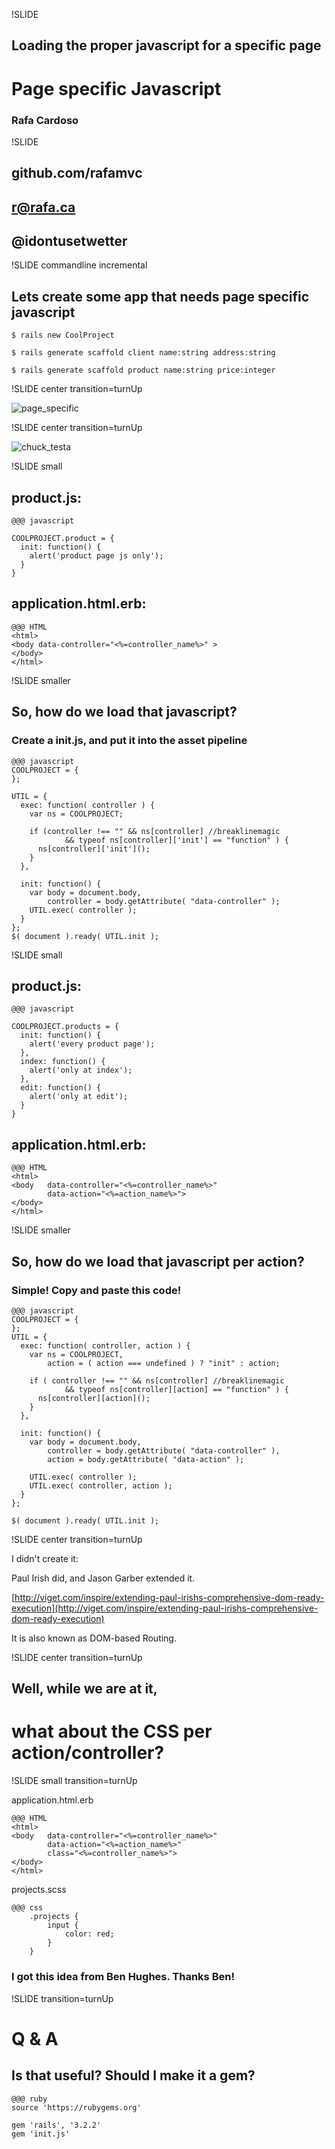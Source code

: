 !SLIDE

## Loading the proper javascript for a specific page ##

# Page specific Javascript #

### Rafa Cardoso ###

!SLIDE

## github.com/rafamvc ##
## r@rafa.ca ##
## @idontusetwetter ##

!SLIDE commandline incremental

## Lets create some app that needs page specific javascript ##

	$ rails new CoolProject

	$ rails generate scaffold client name:string address:string

	$ rails generate scaffold product name:string price:integer

!SLIDE center transition=turnUp

![page_specific](page_specific.jpg)

!SLIDE center transition=turnUp

![chuck_testa](chuck_testa.jpg)

<!-- Part 1 -->

!SLIDE small

## product.js: ##
	@@@ javascript
	
	COOLPROJECT.product = {
	  init: function() {
	    alert('product page js only'); 
	  }
	}

## application.html.erb: ##

	@@@ HTML
	<html>
	<body data-controller="<%=controller_name%>" >
	</body>
	</html>

!SLIDE smaller

## So, how do we load that javascript? ##
### Create a init.js, and put it into the asset pipeline ###

	@@@ javascript
	COOLPROJECT = {
	};

	UTIL = {
	  exec: function( controller ) {
	    var ns = COOLPROJECT;

	    if (controller !== "" && ns[controller] //breaklinemagic
	    		&& typeof ns[controller]['init'] == "function" ) {
	      ns[controller]['init']();
	    }
	  },

	  init: function() {
	    var body = document.body,
	        controller = body.getAttribute( "data-controller" );
	    UTIL.exec( controller );
	  }
	};
	$( document ).ready( UTIL.init );

<!-- Part 2 -->

!SLIDE small

## product.js: ##
	@@@ javascript
	
	COOLPROJECT.products = {
	  init: function() {
    	alert('every product page');
	  },
	  index: function() {
	    alert('only at index');
	  },
	  edit: function() {
	    alert('only at edit');
	  }
	}

## application.html.erb: ##

	@@@ HTML
	<html>
	<body 	data-controller="<%=controller_name%>" 
			data-action="<%=action_name%>">
	</body>
	</html>

!SLIDE smaller

## So, how do we load that javascript per action? ##
### Simple! Copy and paste this code! ###

	@@@ javascript
	COOLPROJECT = {
	};
	UTIL = {
	  exec: function( controller, action ) {
	    var ns = COOLPROJECT,
	        action = ( action === undefined ) ? "init" : action;

	    if ( controller !== "" && ns[controller] //breaklinemagic
	    		&& typeof ns[controller][action] == "function" ) {
	      ns[controller][action]();
	    }
	  },

	  init: function() {
	    var body = document.body,
	        controller = body.getAttribute( "data-controller" ),
	        action = body.getAttribute( "data-action" );

	    UTIL.exec( controller );
	    UTIL.exec( controller, action );
	  }
	};

	$( document ).ready( UTIL.init );

!SLIDE center transition=turnUp

I didn't create it:

Paul Irish did, and Jason Garber extended it.

[http://viget.com/inspire/extending-paul-irishs-comprehensive-dom-ready-execution](http://viget.com/inspire/extending-paul-irishs-comprehensive-dom-ready-execution)

It is also known as DOM-based Routing.


!SLIDE center transition=turnUp

## Well, while we are at it, ##
# what about the CSS per action/controller? #

!SLIDE small transition=turnUp

application.html.erb

	@@@ HTML
	<html>
	<body 	data-controller="<%=controller_name%>" 
			data-action="<%=action_name%>"
			class="<%=controller_name%>">
	</body>
	</html>

projects.scss

	@@@ css
		.projects {
			input { 
				color: red;
			}
		}

### I got this idea from Ben Hughes. Thanks Ben! ###

!SLIDE transition=turnUp

# Q & A #

## Is that useful? Should I make it a gem? ##

	@@@ ruby
	source 'https://rubygems.org'

	gem 'rails', '3.2.2'
	gem 'init.js'

